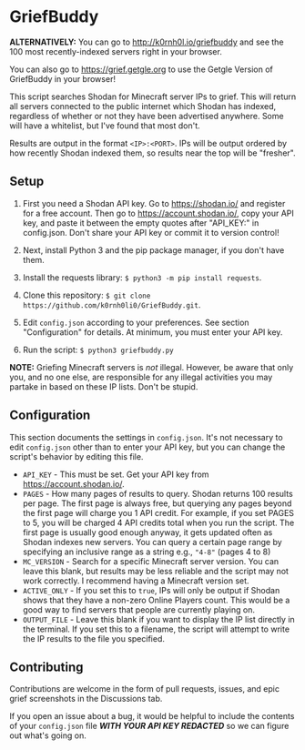 # GriefBuddy
**ALTERNATIVELY:** You can go to http://k0rnh0l.io/griefbuddy and see the 100 most recently-indexed servers right in your browser. 

You can also go to https://grief.getgle.org to use the Getgle Version of GriefBuddy in your browser!

This script searches Shodan for Minecraft server IPs to grief. This will return all servers connected to the public
internet which Shodan has indexed, regardless of whether or not they have been advertised anywhere. Some will have a whitelist,
but I've found that most don't.

Results are output in the format `<IP>:<PORT>`. IPs will be output ordered by how recently Shodan indexed
them, so results near the top will be "fresher".

## Setup
1. First you need a Shodan API key. Go to https://shodan.io/ and register for a free account. Then go to https://account.shodan.io/, copy
your API key, and paste it between the empty quotes after "API_KEY:" in config.json. Don't share your API key or commit it to
version control!

2. Next, install Python 3 and the pip package manager, if you don't have them.

3. Install the requests library: `$ python3 -m pip install requests`.

4. Clone this repository: `$ git clone https://github.com/k0rnh0li0/GriefBuddy.git`.

5. Edit `config.json` according to your preferences. See section "Configuration" for details. At minimum, you must enter your API key.

6. Run the script: `$ python3 griefbuddy.py`

**NOTE:** Griefing Minecraft servers is *not* illegal. However, be aware that only you, and no one else, are responsible for any
illegal activities you may partake in based on these IP lists. Don't be stupid.

## Configuration
This section documents the settings in `config.json`. It's not necessary to edit `config.json` other than to enter your API key, but you can
change the script's behavior by editing this file.

* `API_KEY` - This must be set. Get your API key from https://account.shodan.io/.
* `PAGES` - How many pages of results to query. Shodan returns 100 results per page. The first page is always free, but querying any pages
beyond the first page will charge you 1 API credit. For example, if you set PAGES to 5, you will be charged 4 API credits total when you
run the script. The first page is usually good enough anyway, it gets updated often as Shodan indexes new servers. You can query a certain page range by specifying an inclusive range as a string e.g., `"4-8"` (pages 4 to 8)
* `MC_VERSION` - Search for a specific Minecraft server version. You can leave this blank, but results may be less reliable and the script
may not work correctly. I recommend having a Minecraft version set.
* `ACTIVE_ONLY` - If you set this to `true`, IPs will only be output if Shodan shows that they have a non-zero Online Players count. This
would be a good way to find servers that people are currently playing on.
* `OUTPUT_FILE` - Leave this blank if you want to display the IP list directly in the terminal. If you set this to a filename, the script will
attempt to write the IP results to the file you specified.

## Contributing
Contributions are welcome in the form of pull requests, issues, and epic grief screenshots in the Discussions tab.

If you open an issue about a bug, it would be helpful to include the contents of your `config.json` file ***WITH YOUR API KEY REDACTED***
so we can figure out what's going on.
